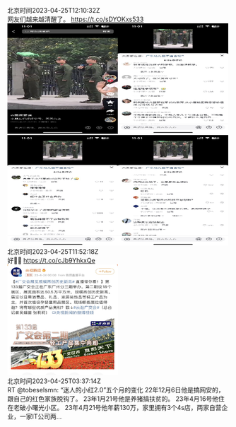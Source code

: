北京时间2023-04-25T12:10:32Z<br>网友们越来越清醒了。 https://t.co/sDYOKxs533<br><img src='/temp/2023/1650713881084588034_0.jpg' width='250' height='250'><img src='/temp/2023/1650713881084588034_1.jpg' width='250' height='250'><img src='/temp/2023/1650713881084588034_2.jpg' width='250' height='250'><img src='/temp/2023/1650713881084588034_3.jpg' width='250' height='250'><br>北京时间2023-04-25T11:52:18Z<br>好👏👏 https://t.co/cJb9YhkxQe<br><img src='/temp/2023/1650709292146896897_0.jpg' width='250' height='250'><br>北京时间2023-04-25T03:37:14Z<br>RT @tobeselsmn: “迷人的小红2.0”五个月的变化
22年12月6日他是搞网安的，跟自己的红色家族脱钩了。
23年1月21号他是养猪搞扶贫的。
23年4月16号他住在老破小曙光小区。
23年4月21号他年薪130万，家里拥有3个4s店，两家自营企业，一家IT公司两…<br><br>